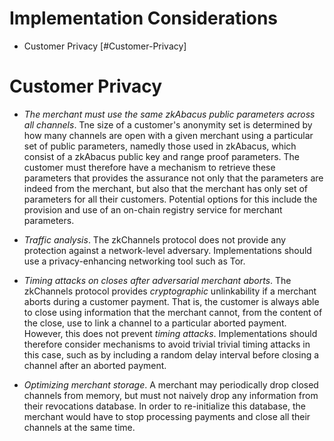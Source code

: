 # Implementation Considerations
* Customer Privacy [#Customer-Privacy]

# Customer Privacy
- _The merchant must use the same zkAbacus public parameters across all channels_. Tne size of a customer's anonymity set is determined by how many channels are open with a given merchant using a particular set of public parameters, namedly those used in zkAbacus, which consist of a zkAbacus public key and range proof parameters. The customer must therefore have a mechanism to retrieve these parameters that provides the assurance not only that the parameters are indeed from the merchant, but also that the merchant has only set of parameters for all their customers. Potential options for this include the provision and use of an on-chain registry service for merchant parameters.

- _Traffic analysis_. The zkChannels protocol does not provide any protection against a network-level adversary. Implementations should use a privacy-enhancing networking tool such as Tor.

- _Timing attacks on closes after adversarial merchant aborts_. The zkChannels protocol provides _cryptographic_ unlinkability if a merchant aborts during a customer payment. That is, the customer is always able to close using information that the merchant cannot, from the content of the close, use to link a channel to a particular aborted payment. However, this does not prevent _timing attacks_. Implementations should therefore consider mechanisms to avoid trivial trivial timing attacks in this case, such as by including a random delay interval before closing a channel after an aborted payment.

- _Optimizing merchant storage_. A merchant may periodically drop closed channels from memory, but must not naively drop any information from their revocations database. In order to re-initialize this database, the merchant would have to stop processing payments and close all their channels at the same time.